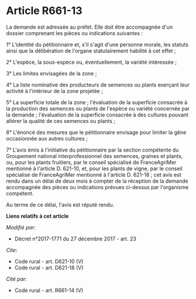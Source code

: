 # Article R661-13

La demande est adressée au préfet. Elle doit être accompagnée d'un dossier comprenant les pièces ou indications suivantes : 

1° L'identité du pétitionnaire et, s'il s'agit d'une personne morale, les statuts ainsi que la délibération de l'organe
statutairement habilité à cet effet ; 

2° L'espèce, la sous-espèce ou, éventuellement, la variété intéressée ; 

3° Les limites envisagées de la zone ; 

4° La liste nominative des producteurs de semences ou plants exerçant leur activité à l'intérieur de la zone projetée ; 

5° La superficie totale de la zone ; l'évaluation de la superficie consacrée à la production des semences ou plants de
l'espèce ou variété concernée par la demande ; l'évaluation de la superficie consacrée à des cultures pouvant altérer la
qualité de ces semences ou plants ; 

6° L'énoncé des mesures que le pétitionnaire envisage pour limiter la gêne occasionnée aux autres cultures ; 

7° L'avis émis à l'initiative du pétitionnaire par la section compétente du Groupement national interprofessionnel des
semences, graines et plants, ou, pour les plants fruitiers, par le conseil spécialisé de FranceAgriMer mentionné à l'article
D. 621-10, et, pour les plants de vigne, par le conseil spécialisé de FranceAgriMer mentionné à l'article D. 621-18 ; cet
avis est rendu dans un délai de deux mois à compter de la réception de la demande accompagnée des pièces ou indications
prévues ci-dessus par l'organisme compétent. 

Au terme de ce délai, l'avis est réputé rendu.

**Liens relatifs à cet article**

_Modifié par_:

  - Décret n°2017-1771 du 27 décembre 2017 - art. 23

_Cite_:

  - Code rural - art. D621-10 (V)
  - Code rural - art. D621-18 (V)

_Cité par_:

  - Code rural - art. R661-14 (V)
